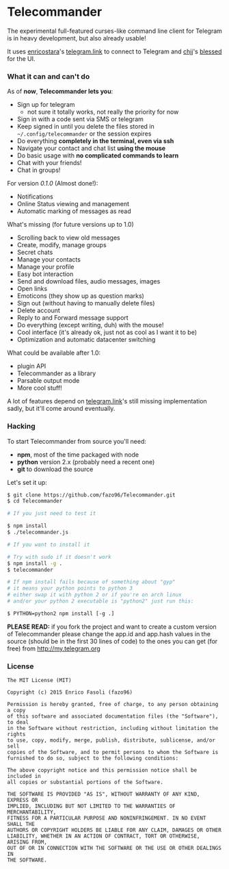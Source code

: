 # Telecommander

The experimental full-featured curses-like command line client for Telegram is in heavy development, but also already usable!

It uses [enricostara](http://github.com/enricostara)'s [telegram.link](http://github.com/enricostara/telegram.link) to connect to Telegram and [chjj](http://github.com/chjj)'s [blessed](http://github.com/chjj/blessed) for the UI.

### What it can and can't do

As of __now__, __Telecommander lets you__:

- Sign up for telegram
    - not sure it totally works, not really the priority for now
- Sign in with a code sent via SMS or telegram
- Keep signed in until you delete the files stored in `~/.config/telecommander` or the session expires
- Do everything __completely in the terminal, even via ssh__
- Navigate your contact and chat list __using the mouse__
- Do basic usage with __no complicated commands to learn__
- Chat with your friends!
- Chat in groups!

For version _0.1.0_ (Almost done!):

- Notifications
- Online Status viewing and management
- Automatic marking of messages as read

What's missing (for future versions up to 1.0)

- Scrolling back to view old messages
- Create, modify, manage groups
- Secret chats
- Manage your contacts
- Manage your profile
- Easy bot interaction
- Send and download files, audio messages, images
- Open links
- Emoticons (they show up as question marks)
- Sign out (without having to manually delete files)
- Delete account
- Reply to and Forward message support
- Do everything (except writing, duh) with the mouse!
- Cool interface (it's already ok, just not as cool as I want it to be)
- Optimization and automatic datacenter switching

What could be available after 1.0:

- plugin API
- Telecommander as a library
- Parsable output mode
- More cool stuff!

A lot of features depend on [telegram.link](http://telegram.link)'s still missing implementation sadly, but it'll come around eventually.

### Hacking

To start Telecommander from source you'll need:

- __npm__, most of the time packaged with node
- __python__ version 2.x (probably need a recent one)
- __git__ to download the source

Let's set it up:

```sh
$ git clone https://github.com/fazo96/Telecommander.git
$ cd Telecommander

# If you just need to test it

$ npm install
$ ./telecommander.js

# If you want to install it

# Try with sudo if it doesn't work
$ npm install -g .
$ telecommander

# If npm install fails because of something about "gyp"
# it means your python points to python 3
# either swap it with python 2 or if you're on arch linux
# and/or your python 2 executable is "python2" just run this:

$ PYTHON=python2 npm install [-g .] 
```

__PLEASE READ:__ if you fork the project and want to create a custom version of
Telecommander please change the app.id and app.hash values in the source
(should be in the first 30 lines of code) to the ones you can get
(for free) from http://my.telegram.org

### License

    The MIT License (MIT)

    Copyright (c) 2015 Enrico Fasoli (fazo96)

    Permission is hereby granted, free of charge, to any person obtaining a copy
    of this software and associated documentation files (the "Software"), to deal
    in the Software without restriction, including without limitation the rights
    to use, copy, modify, merge, publish, distribute, sublicense, and/or sell
    copies of the Software, and to permit persons to whom the Software is
    furnished to do so, subject to the following conditions:

    The above copyright notice and this permission notice shall be included in
    all copies or substantial portions of the Software.

    THE SOFTWARE IS PROVIDED "AS IS", WITHOUT WARRANTY OF ANY KIND, EXPRESS OR
    IMPLIED, INCLUDING BUT NOT LIMITED TO THE WARRANTIES OF MERCHANTABILITY,
    FITNESS FOR A PARTICULAR PURPOSE AND NONINFRINGEMENT. IN NO EVENT SHALL THE
    AUTHORS OR COPYRIGHT HOLDERS BE LIABLE FOR ANY CLAIM, DAMAGES OR OTHER
    LIABILITY, WHETHER IN AN ACTION OF CONTRACT, TORT OR OTHERWISE, ARISING FROM,
    OUT OF OR IN CONNECTION WITH THE SOFTWARE OR THE USE OR OTHER DEALINGS IN
    THE SOFTWARE.
